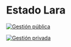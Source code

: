 # Estado Lara

[![Gestión pública](/images/gestion/publica.png)](/docs/lara/gestion-publica-portuguesa)

[![Gestión privada](/images/gestion/privada.png)](/docs/lara/gestion-privada-portuguesa)